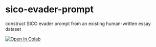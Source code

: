 # sico-evader-prompt

construct SICO evader prompt from an existing human-written essay dataset

<a target="_blank" href="https://colab.research.google.com/github/https://colab.research.google.com/drive/1v1dU1ZADZnhbXv_C6RSSdBGCFPDOsKlQ?usp=sharing">
  <img src="https://colab.research.google.com/assets/colab-badge.svg" alt="Open In Colab"/>
</a>

